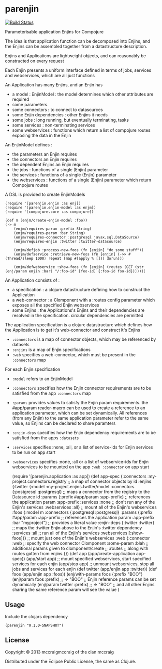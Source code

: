 # parenjin

[![Build Status](https://travis-ci.org/mccraigmccraig/parenjin.png?branch=master)](https://travis-ci.org/mccraigmccraig/parenjin)

Parameterisable application Enjins for Compojure

The idea is that application function can be decomposed into Enjins, and the Enjins can be assembled together from a datastructure description.

Enjins and Applications are lightweight objects, and can reasonably be constructed on every request

Each Enjin presents a uniform interface defined in terms of jobs, services and webservices, which are all just functions

An Application has many Enjins, and an Enjin has

* a model : EnjinModel : the model determines which other attributes are required
* some parameters
* some connectors : to connect to datasources
* some Enjin dependencies : other Enjins it needs
* some jobs : long running, but eventually terminating, tasks
* some services : non-terminating services
* some webservices : functions which return a list of compojure routes exposing the data in the Enjin

An EnjinModel defines :

* the parameters an Enjin requires
* the connectors an Enjin requires
* the dependent Enjins an Enjin requires
* the jobs : functions of a single (Enjin) parameter
* the services : functions of a single (Enjin) parameter
* the webservices : functions of a single (Enjin) parameter which return Compojure routes

A DSL is provided to create EnjinModels

    (require '[parenjin.enjin :as enj])
    (require '[parenjin.enjin-model :as enjm])
    (require '[compojure.core :as compojure])

    (def m (enjm/create-enjin-model :foo))
    (-> m
        (enjm/requires-param :prefix String)
        (enjm/requires-param :bar String)
        (enjm/requires-connector :postgresql javax.sql.DataSource)
        (enjm/requires-enjin :twitter :twitter-datasource)

        (enjm/defjob :process-new-foos (fn [enjin] "do some stuff"))
        (enjm/defservice :retrieve-new-foos (fn [enjin] (->> #(Thread/sleep 1000) repeat (map #(apply % [])) dorun)))

        (enjm/defwebservice :show-foos (fn [enjin] (routes (GET (str (enj/param enjin :bar) "/:foo-id" [foo-id] {:foo-id foo-id}))))))

An Application consists of :

* a specification : a clojure datastructure defining how to construct the Application
* a web-connector : a Clomponent with a :routes config parameter which exposes all the specified Enjin webservices
* some Enjins : the Applications's Enjins and their dependencies are resolved in the specification. circular dependencies are permitted

The application specification is a clojure datastructure which defines how the Application is to get it's web-connector and construct it's Enjins

* `:connectors` is a map of connector objects, which may be referenced by datasets
* `:enjins` is a map of Enjin specifications
* `:web` specifies a web-connector, which must be present in the `:connectors` map

For each Enjin specification

* `:model` refers to an EnjinModel
* `:connectors` specifies how the Enjin connector requirements are to be satisfied from the app `:connectors` map
* `:params` provides values to satisfy the Enjin param requirements. the #app/param reader-macro can be used to create a reference to an
   application parameter, which can be set dynamically. All references (from any Enjin) to the same application parameter refer to the
   same value, so Enjins can be declared to share paramters
* `:enjin-deps` specifies how the Enjin dependency requirements are to be satisfied from the apps `:datasets`
* `:services` specifies :none, :all, or a list of service-ids for Enjin services to be run on app start
* `:webservices` specifies :none, :all or a list of webservice-ids for Enjin webservices to be mounted on the app `:web :connector` on app start

    (require '[parenjin.application :as app])
    (def app-spec {:connectors :my-project.connectors.registry ;; a map of connector objects by id
                   :enjins {:twitter {:model :my-project.enjins.twitter/model
                                      :connectors {:postgresql :postgresql} ;; maps a connector from the registry to the Datasource id
                                      :params {:prefix #app/param :app-prefix} ;; references the application param :app-prefix
                                      :services :none            ;; don't run any of the Enjin's services
                                      :webservices :all}         ;; mount all of the Enjin's webservices
                            :foos {:model m
                                   :connectors {:postgresql :postgresql}
                                   :params {:prefix #app/param :app-prefix  ;; references the application param :app-prefix
                                            :bar "myproject"}               ;; provides a literal value
                                   :enjin-deps {:twitter :twitter} ;; maps the :twitter Enjin above to the Enjin's :twitter dependency
                                   :services :all                    ;; run all of the Enjin's services
                                   :webservices [:show-foos]}}       ;; mount just one of the Enjin's webservices
                   :web {:connector :web                      ;; specify the web connector Clomponent
                         :some-param :blah                    ;; additional params given to clomponent/create
                      ;; :routes <routes-from-enjins>       ;; along with routes gotten from enjins
                        }})
    (def app (app/create-application app-spec))
    (app/start app) ;; mount specified webservices, start specified services for each enjin
    (app/stop app)  ;; unmount webservices, stop all jobs and services for each enjin
    (def twitter (app/enjin app :twitter))
    (def foos (app/enjin app :foos))
    (enj/with-params foos {:prefix "BOO"}
      (enj/param foos :prefix)     ;; => "BOO" ;; Enjin reference params can be set dynamically
      (enj/param twitter :prefix)  ;; => "BOO" ;; and all other Enjins sharing the same reference param will see the value
    )

## Usage

Include the clojars dependency

    (parenjin "0.1.0-SNAPSHOT")

## License

Copyright © 2013 mccraigmccraig of the clan mccraig

Distributed under the Eclipse Public License, the same as Clojure.
